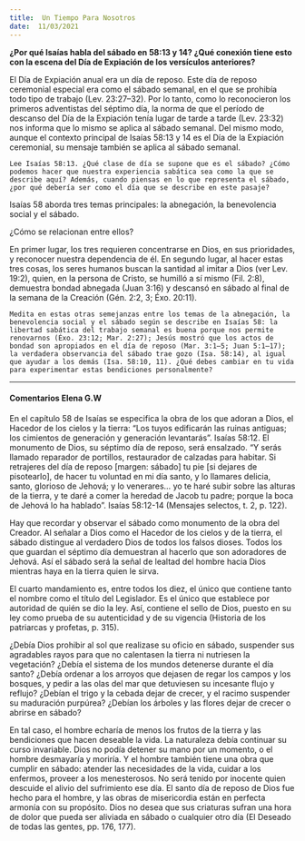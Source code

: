 ```yaml
---
title:  Un Tiempo Para Nosotros 
date:  11/03/2021
---
```


**¿Por qué Isaías habla del sábado en 58:13 y 14? ¿Qué conexión tiene esto con la escena del Día de Expiación de los versículos anteriores?**

El Día de Expiación anual era un día de reposo. Este día de reposo ceremonial especial era como el sábado semanal, en el que se prohibía todo tipo de trabajo (Lev. 23:27–32). Por lo tanto, como lo reconocieron los primeros adventistas del séptimo día, la norma de que el período de descanso del Día de la Expiación tenía lugar de tarde a tarde (Lev. 23:32) nos informa que lo mismo se aplica al sábado semanal. Del mismo modo, aunque el contexto principal de Isaías 58:13 y 14 es el Día de la Expiación ceremonial, su mensaje también se aplica al sábado semanal.

`Lee Isaías 58:13. ¿Qué clase de día se supone que es el sábado? ¿Cómo podemos hacer que nuestra experiencia sabática sea como la que se describe aquí? Además, cuando piensas en lo que representa el sábado, ¿por qué debería ser como el día que se describe en este pasaje?`

Isaías 58 aborda tres temas principales: la abnegación, la benevolencia social y el sábado.

¿Cómo se relacionan entre ellos?

En primer lugar, los tres requieren concentrarse en Dios, en sus prioridades, y reconocer nuestra dependencia de él. En segundo lugar, al hacer estas tres cosas, los seres humanos buscan la santidad al imitar a Dios (ver Lev. 19:2), quien, en la persona de Cristo, se humilló a sí mismo (Fil. 2:8), demuestra bondad abnegada (Juan 3:16) y descansó en sábado al final de la semana de la Creación (Gén. 2:2, 3; Éxo. 20:11).

`Medita en estas otras semejanzas entre los temas de la abnegación, la benevolencia social y el sábado según se describe en Isaías 58: la libertad sabática del trabajo semanal es buena porque nos permite renovarnos (Éxo. 23:12; Mar. 2:27); Jesús mostró que los actos de bondad son apropiados en el día de reposo (Mar. 3:1–5; Juan 5:1–17); la verdadera observancia del sábado trae gozo (Isa. 58:14), al igual que ayudar a los demás (Isa. 58:10, 11). ¿Qué debes cambiar en tu vida para experimentar estas bendiciones personalmente?`

---

#### Comentarios Elena G.W

En el capítulo 58 de Isaías se especifica la obra de los que adoran a Dios, el Hacedor de los cielos y la tierra: “Los tuyos edificarán las ruinas antiguas; los cimientos de generación y generación levantarás”. Isaías 58:12. El monumento de Dios, su séptimo día de reposo, será ensalzado. “Y serás llamado reparador de portillos, restaurador de calzadas para habitar. Si retrajeres del día de reposo [margen: sábado] tu pie [si dejares de pisotearlo], de hacer tu voluntad en mi día santo, y lo llamares delicia, santo, glorioso de Jehová; y lo venerares… yo te haré subir sobre las alturas de la tierra, y te daré a comer la heredad de Jacob tu padre; porque la boca de Jehová lo ha hablado”. Isaías 58:12-14 (Mensajes selectos, t. 2, p. 122).

Hay que recordar y observar el sábado como monumento de la obra del Creador. Al señalar a Dios como el Hacedor de los cielos y de la tierra, el sábado distingue al verdadero Dios de todos los falsos dioses. Todos los que guardan el séptimo día demuestran al hacerlo que son adoradores de Jehová. Así el sábado será la señal de lealtad del hombre hacia Dios mientras haya en la tierra quien le sirva.

El cuarto mandamiento es, entre todos los diez, el único que contiene tanto el nombre como el título del Legislador. Es el único que establece por autoridad de quién se dio la ley. Así, contiene el sello de Dios, puesto en su ley como prueba de su autenticidad y de su vigencia (Historia de los patriarcas y profetas, p. 315).

¿Debía Dios prohibir al sol que realizase su oficio en sábado, suspender sus agradables rayos para que no calentasen la tierra ni nutriesen la vegetación? ¿Debía el sistema de los mundos detenerse durante el día santo? ¿Debía ordenar a los arroyos que dejasen de regar los campos y los bosques, y pedir a las olas del mar que detuviesen su incesante flujo y reflujo? ¿Debían el trigo y la cebada dejar de crecer, y el racimo suspender su maduración purpúrea? ¿Debían los árboles y las flores dejar de crecer o abrirse en sábado?

En tal caso, el hombre echaría de menos los frutos de la tierra y las bendiciones que hacen deseable la vida. La naturaleza debía continuar su curso invariable. Dios no podía detener su mano por un momento, o el hombre desmayaría y moriría. Y el hombre también tiene una obra que cumplir en sábado: atender las necesidades de la vida, cuidar a los enfermos, proveer a los menesterosos. No será tenido por inocente quien descuide el alivio del sufrimiento ese día. El santo día de reposo de Dios fue hecho para el hombre, y las obras de misericordia están en perfecta armonía con su propósito. Dios no desea que sus criaturas sufran una hora de dolor que pueda ser aliviada en sábado o cualquier otro día (El Deseado de todas las gentes, pp. 176, 177).